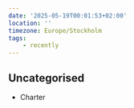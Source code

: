 ```yaml
---
date: '2025-05-19T00:01:53+02:00'
location: ''
timezone: Europe/Stockholm
tags:
    - recently
---
```

## Uncategorised

- Charter

